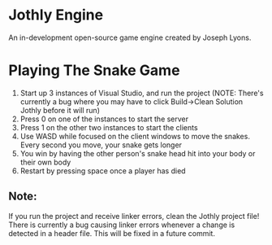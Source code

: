 # Jothly Engine
An in-development open-source game engine created by Joseph Lyons.

# Playing The Snake Game
1) Start up 3 instances of Visual Studio, and run the project (NOTE: There's currently a bug where you may have to click Build->Clean Solution Jothly before it will run)
2) Press 0 on one of the instances to start the server
3) Press 1 on the other two instances to start the clients
4) Use WASD while focused on the client windows to move the snakes. Every second you move, your snake gets longer
5) You win by having the other person's snake head hit into your body or their own body
6) Restart by pressing space once a player has died

## Note:
If you run the project and receive linker errors, clean the Jothly project file! There is currently a bug causing linker errors whenever a change is detected in a header file. This will be fixed in a future commit.
